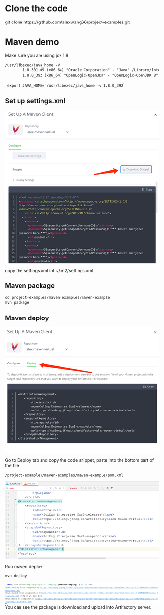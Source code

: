 # Clone the code
git clone https://github.com/alexwang66/project-examples.git

# Maven demo
Make sure you are using jdk 1.8
```dtd
/usr/libexec/java_home -V
        1.8.301.09 (x86_64) "Oracle Corporation" - "Java" /Library/Internet Plug-Ins/JavaAppletPlugin.plugin/Contents/Home
        1.8.0_392 (x86_64) "OpenLogic-OpenJDK" - "OpenLogic-OpenJDK 8" /Library/Java/JavaVirtualMachines/openlogic-openjdk-8.jdk/Contents/Home

 export JAVA_HOME=`/usr/libexec/java_home -v 1.8.0_392`
```

## Set up settings.xml
![img_1.png](img_1.png)
copy the settings.xml int ~/.m2/settings.xml

## Maven package
```dtd
cd project-examples/maven-examples/maven-example
mvn package
```
## Maven deploy
![img.png](img.png)

Go to Deploy tab and copy the code snippet, paste into the bottom part of the file
```
/project-examples/maven-examples/maven-example/pom.xml
```
![img_2.png](img_2.png)

Run maven deploy
```dtd
mvn deploy
```
![img_3.png](img_3.png)
You can see the package is download and upload into Artifactory server.

